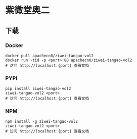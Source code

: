 # 紫微堂奥二

## 下载

### Docker

```
docker pull apachecn0/ziwei-tangao-vol2
docker run -tid -p <port>:80 apachecn0/ziwei-tangao-vol2
# 访问 http://localhost:{port} 查看文档
```

### PYPI

```
pip install ziwei-tangao-vol2
ziwei-tangao-vol2 <port>
# 访问 http://localhost:{port} 查看文档
```

### NPM

```
npm install -g ziwei-tangao-vol2
ziwei-tangao-vol2 <port>
# 访问 http://localhost:{port} 查看文档
```